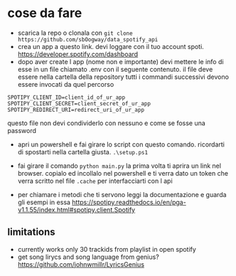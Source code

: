 # cose da fare

- scarica la repo o clonala con ```git clone https://github.com/sbOogway/data_spotify_api```
- crea un app a questo link. devi loggare con il tuo account spoti. https://developer.spotify.com/dashboard
- dopo aver create l app (nome non e importante) devi mettere le info di esse in un file chiamato 
.env con il seguente contenuto. il file deve essere nella cartella della repository tutti i commandi 
successivi devono essere invocati da quel percorso

```
SPOTIPY_CLIENT_ID=client_id_of_ur_app
SPOTIPY_CLIENT_SECRET=client_secret_of_ur_app
SPOTIPY_REDIRECT_URI=redirect_uri_of_ur_app
```
questo file non devi condividerlo con nessuno e come se fosse una password

- apri un powershell e fai girare lo script con questo comando. ricordarti di spostarti nella cartella 
giusta. ```.\setup.ps1```

- fai girare il comando ```python main.py``` la prima volta ti aprira un link nel browser. 
copialo ed incollalo nel powershell e ti verra dato un token che verra scritto nel file 
```.cache``` per interfacciarti con l api

- per chiamare i metodi che ti servono leggi la documentazione e guarda gli esempi in essa
https://spotipy.readthedocs.io/en/pga-v1.1.55/index.html#spotipy.client.Spotify


## limitations
- currently works only 30 trackids from playlist in open spotify 
- get song lirycs and song language from genius? https://github.com/johnwmillr/LyricsGenius


